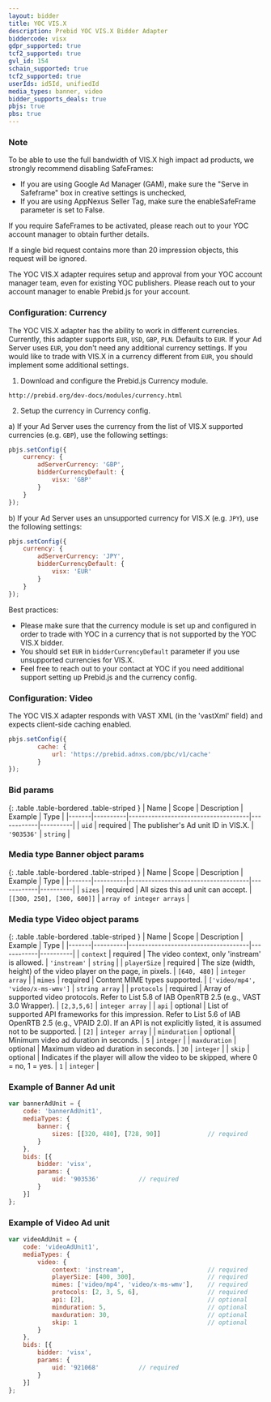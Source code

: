 ```yaml
---
layout: bidder
title: YOC VIS.X
description: Prebid YOC VIS.X Bidder Adapter
biddercode: visx
gdpr_supported: true
tcf2_supported: true
gvl_id: 154
schain_supported: true
tcf2_supported: true
userIds: id5Id, unifiedId
media_types: banner, video
bidder_supports_deals: true
pbjs: true
pbs: true
---
```


### Note

To be able to use the full bandwidth of VIS.X high impact ad products, we strongly recommend disabling SafeFrames:
- If you are using Google Ad Manager (GAM), make sure the "Serve in Safeframe" box in creative settings is unchecked,
- If you are using AppNexus Seller Tag, make sure the enableSafeFrame parameter is set to False.

If you require SafeFrames to be activated, please reach out to your YOC account manager to obtain further details.

If a single bid request contains more than 20 impression objects, this request will be ignored.

The YOC VIS.X adapter requires setup and approval from your YOC account manager team, even for existing YOC publishers.
Please reach out to your account manager to enable Prebid.js for your account.

### Configuration: Currency

The YOC VIS.X adapter has the ability to work in different currencies. Currently, this adapter supports `EUR`, `USD`,
`GBP`, `PLN`. Defaults to `EUR`. If your Ad Server uses `EUR`, you don't need any additional currency settings.
If you would like to trade with VIS.X in a currency different from `EUR`, you should implement some additional settings.

1. Download and configure the Prebid.js Currency module.

`http://prebid.org/dev-docs/modules/currency.html`

2. Setup the currency in Currency config.

a) If your Ad Server uses the currency from the list of VIS.X supported currencies (e.g. `GBP`), use the following settings:

```javascript
pbjs.setConfig({
    currency: {
        adServerCurrency: 'GBP',
        bidderCurrencyDefault: {
            visx: 'GBP'
        }
    }
});
```

b) If your Ad Server uses an unsupported currency for VIS.X (e.g. `JPY`), use the following settings:

```javascript
pbjs.setConfig({
    currency: {
        adServerCurrency: 'JPY',
        bidderCurrencyDefault: {
            visx: 'EUR'
        }
    }
});
```

Best practices:
- Please make sure that the currency module is set up and configured in order to trade with YOC in a currency that is not supported by the YOC VIS.X bidder.
- You should set `EUR` in `bidderCurrencyDefault` parameter if you use unsupported currencies for VIS.X.
- Feel free to reach out to your contact at YOC if you need additional support setting up Prebid.js and the currency config.

### Configuration: Video

The YOC VIS.X adapter responds with VAST XML (in the 'vastXml' field) and expects client-side caching enabled.

```javascript
pbjs.setConfig({
        cache: {
            url: 'https://prebid.adnxs.com/pbc/v1/cache'
        }
});
```

### Bid params

{: .table .table-bordered .table-striped }
| Name  | Scope    | Description                         | Example    | Type     |
|-------|----------|-------------------------------------|------------|----------|
| `uid`   | required | The publisher's Ad unit ID in VIS.X. | `'903536'` | `string` |

### Media type Banner object params

{: .table .table-bordered .table-striped }
| Name  | Scope    | Description                         | Example    | Type     |
|-------|----------|-------------------------------------|------------|----------|
| `sizes`  | required | All sizes this ad unit can accept. | `[[300, 250], [300, 600]]` | `array of integer arrays` |

### Media type Video object params

{: .table .table-bordered .table-striped }
| Name  | Scope    | Description                         | Example    | Type     |
|-------|----------|-------------------------------------|------------|----------|
| `context`     | required | The video context, only 'instream' is allowed. | `'instream'` | `string` |
| `playerSize`  | required | The size (width, height) of the video player on the page, in pixels. | `[640, 480]` | `integer array` |
| `mimes`       | required | Content MIME types supported. | `['video/mp4', 'video/x-ms-wmv']` | `string array` |
| `protocols`   | required | Array of supported video protocols. Refer to List 5.8 of IAB OpenRTB 2.5 (e.g., VAST 3.0 Wrapper). | `[2,3,5,6]` | `integer array` |
| `api`         | optional | List of supported API frameworks for this impression. Refer to List 5.6 of IAB OpenRTB 2.5 (e.g., VPAID 2.0). If an API is not explicitly listed, it is assumed not to be supported. | `[2]` | `integer array` |
| `minduration` | optional | Minimum video ad duration in seconds. | `5` | `integer` |
| `maxduration` | optional | Maximum video ad duration in seconds. | `30` | `integer` |
| `skip`        | optional | Indicates if the player will allow the video to be skipped, where 0 = no, 1 = yes. | `1` | `integer` |

### Example of Banner Ad unit

```javascript
var bannerAdUnit = {
    code: 'bannerAdUnit1',
    mediaTypes: {
        banner: {
            sizes: [[320, 480], [728, 90]]             // required
        }
    },
    bids: [{
        bidder: 'visx',
        params: {
            uid: '903536'           // required
        }
    }]
};
```

### Example of Video Ad unit

```javascript
var videoAdUnit = {
    code: 'videoAdUnit1',
    mediaTypes: {
        video: {
            context: 'instream',                       // required
            playerSize: [400, 300],                    // required
            mimes: ['video/mp4', 'video/x-ms-wmv'],    // required
            protocols: [2, 3, 5, 6],                   // required
            api: [2],                                  // optional
            minduration: 5,                            // optional
            maxduration: 30,                           // optional
            skip: 1                                    // optional
        }
    },
    bids: [{
        bidder: 'visx',
        params: {
            uid: '921068'           // required
        }
    }]
};
```
